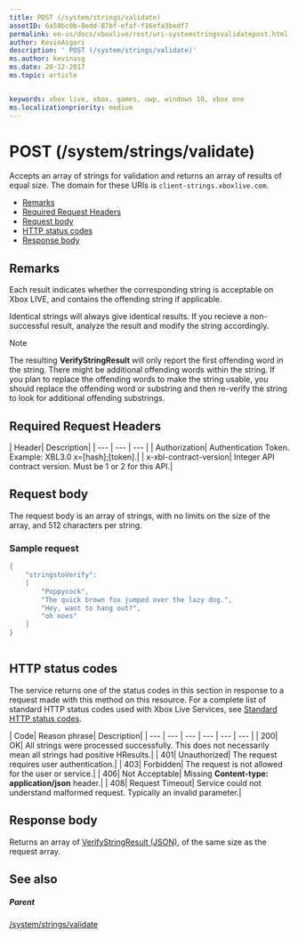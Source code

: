 ```yaml
---
title: POST (/system/strings/validate)
assetID: 6a59bc0b-8edd-87bf-efaf-f16efa3bedf7
permalink: en-us/docs/xboxlive/rest/uri-systemstringsvalidatepost.html
author: KevinAsgari
description: ' POST (/system/strings/validate)'
ms.author: kevinasg
ms.date: 20-12-2017
ms.topic: article


keywords: xbox live, xbox, games, uwp, windows 10, xbox one
ms.localizationpriority: medium
---
```



# POST (/system/strings/validate)
Accepts an array of strings for validation and returns an array of results of equal size. 
The domain for these URIs is `client-strings.xboxlive.com`.
 
  * [Remarks](#ID4EV)
  * [Required Request Headers](#ID4EIB)
  * [Request body](#ID4ELC)
  * [HTTP status codes](#ID4E4C)
  * [Response body](#ID4ETF)
 
<a id="ID4EV"></a>

 
## Remarks
 
Each result indicates whether the corresponding string is acceptable on Xbox LIVE, and contains the offending string if applicable.
 
Identical strings will always give identical results. If you recieve a non-successful result, analyze the result and modify the string accordingly.
 
 

> [!NOTE] 
> The resulting <b>VerifyStringResult</b> will only report the first offending word in the string. There might be additional offending words within the string. If you plan to replace the offending words to make the string usable, you should replace the offending word or substring and then re-verify the string to look for additional offending substrings.  

 
  
<a id="ID4EIB"></a>

 
## Required Request Headers
 
| Header| Description| 
| --- | --- | --- | 
| Authorization| Authentication Token. Example: XBL3.0 x=[hash];[token].| 
| x-xbl-contract-version| Integer API contract version. Must be 1 or 2 for this API.| 
  
<a id="ID4ELC"></a>

 
## Request body
 
The request body is an array of strings, with no limits on the size of the array, and 512 characters per string.
 
<a id="ID4ETC"></a>

 
### Sample request
 

```cpp
{
    "stringstoVerify":
    [
        "Poppycock",
        "The quick brown fox jumped over the lazy dog.",
        "Hey, want to hang out?",
        "oh noes"
    ]
}
      
```

   
<a id="ID4E4C"></a>

 
## HTTP status codes
 
The service returns one of the status codes in this section in response to a request made with this method on this resource. For a complete list of standard HTTP status codes used with Xbox Live Services, see [Standard HTTP status codes](../../additional/httpstatuscodes.md).
 
| Code| Reason phrase| Description| 
| --- | --- | --- | --- | --- | --- | 
| 200| OK| All strings were processed successfully. This does not necessarily mean all strings had positive HResults.| 
| 401| Unauthorized| The request requires user authentication.| 
| 403| Forbidden| The request is not allowed for the user or service.| 
| 406| Not Acceptable| Missing <b>Content-type: application/json</b> header.| 
| 408| Request Timeout| Service could not understand malformed request. Typically an invalid parameter.| 
  
<a id="ID4ETF"></a>

 
## Response body
 
Returns an array of [VerifyStringResult (JSON)](../../json/json-verifystringresult.md), of the same size as the request array.
  
<a id="ID4EAG"></a>

 
## See also
 
<a id="ID4ECG"></a>

 
##### Parent 

[/system/strings/validate](uri-systemstringsvalidate.md)

   